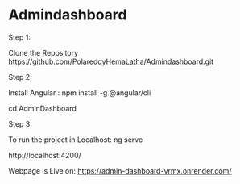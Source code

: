 # Admindashboard
Step 1: 

Clone the Repository https://github.com/PolareddyHemaLatha/Admindashboard.git

Step 2:

Install Angular : npm install -g @angular/cli

cd AdminDashboard

Step 3:

To run the project in Localhost: ng serve

http://localhost:4200/

Webpage is Live on:  https://admin-dashboard-vrmx.onrender.com/
